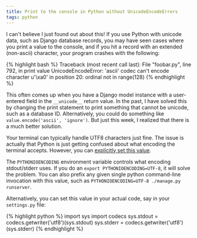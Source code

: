 ```yaml
---
title: Print to the console in Python without UnicodeEncodeErrors
tags: python
---
```


I can't believe I just found out about this! If you use Python with unicode data, such as Django database records, you may have seen cases where you print a value to the console, and if you hit a record with an extended (non-ascii) character, your program crashes with the following:

{% highlight bash %}
Traceback (most recent call last):
  File "foobar.py", line 792, in <module>
    print value
UnicodeEncodeError: 'ascii' codec can't encode character u'\xa0' in position 20: ordinal not in range(128)
{% endhighlight %}

This often comes up when you have a Django model instance with a user-entered field in the `__unicode__` return value. In the past, I have solved this by changing the print statement to print something that cannot be unicode, such as a database ID. Alternatively, you could do something like `value.encode('ascii', 'ignore')`. But just this week, I realized that there is a much better solution.

Your terminal can typically handle UTF8 characters just fine. The issue is actually that Python is just getting confused about what encoding the terminal accepts. However, you can [explicitly set this value](http://docs.python.org/2/using/cmdline.html#envvar-PYTHONIOENCODING).

The `PYTHONIOENCODING` environment variable controls what encoding stdout/stderr uses. If you do an `export PYTHONIOENCODING=UTF-8`, it will solve the problem. You can also prefix any given single python command-line invocation with this value, such as `PYTHONIOENCODING=UTF-8 ./manage.py runserver`.

Alternatively, you can set this value in your actual code, say in your `settings.py` file:

{% highlight python %}
import sys
import codecs
sys.stdout = codecs.getwriter('utf8')(sys.stdout)
sys.stderr = codecs.getwriter('utf8')(sys.stderr)
{% endhighlight %}
